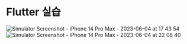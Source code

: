 # Flutter 실습
![Simulator Screenshot - iPhone 14 Pro Max - 2023-06-04 at 17 43 54](https://github.com/CHOIGOYO/FlutterEasyV1/assets/111892466/07e11838-8d88-4280-aab1-c3af5cc55552)
![Simulator Screenshot - iPhone 14 Pro Max - 2023-06-04 at 22 08 40](https://github.com/CHOIGOYO/FlutterEasyV1/assets/111892466/06021a9b-35a9-4267-8f74-33e7c8996eda)
